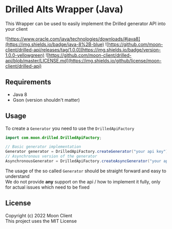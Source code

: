 # Drilled Alts Wrapper (Java)

This Wrapper can be used to easily implement the Drilled generator API into your client

![https://www.oracle.com/java/technologies/downloads/#java8](https://img.shields.io/badge/java-8%2B-blue)
![https://github.com/moon-client/drilled-api/releases/tag/1.0.0](https://img.shields.io/badge/version-1.0.0-yellowgreen)
![https://github.com/moon-client/drilled-api/blob/master/LICENSE.md](https://img.shields.io/github/license/moon-client/drilled-api)

## Requirements

* Java 8
* Gson (version shouldn't matter)

## Usage

To create a `Generator` you need to use the `DrilledApiFactory`

```java
import com.moon.drilled.DrilledApiFactory;

// Basic generator implementation
Generator generator = DrilledApiFactory.createGenerator("your api key");
// Asynchronous version of the generator
AsynchronousGenerator = DrilledApiFactory.createAsyncGenerator("your api key");
```
The usage of the so called `Generator` should be straight forward and easy to understand<br>
We do not provide **any** support on the api / how to implement it fully, only for actual issues which need to be fixed

## License
Copyright (c) 2022 Moon Client<br>
This project uses the MIT License
